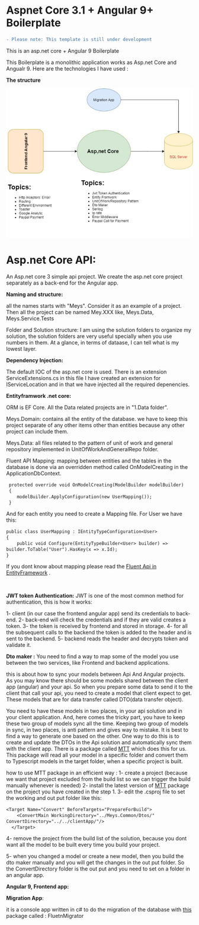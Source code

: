 # Aspnet Core 3.1 + Angular 9+ Boilerplate


```diff
- Please note: This template is still under development
```

This is an asp.net core + Angular 9 Boilerplate 


This Boilerplate is a monolithic application works as Asp.net Core and Angualr 9. Here are the technologies I have used : 


**The structure** 

![General View](diagram.jpg)

# **Asp.net Core API:**

An Asp.net core 3 simple api project. We create the asp.net core project separately as a back-end for the Angular app. 


**Naming and structure:** 

all the names starts with "Meys". Consider it as an example of a project. Then all the project can be named Mey.XXX like, 	Meys.Data, Meys.Service.Tests

Folder and Solution structure: 
I am using the solution folders to organize my solution, the solution folders are very useful specially when you use numbers in them. At a glance, in terms of dataase,  I can tell what is my lowest layer. 



**Dependency Injection:** 

The default IOC of the asp.net core is used. There is an extension ServiceExtensions.cs in this file I have created an extension for IServiceLocation and in that we have injected all the required depenencies. 

**Entityframwork .net core:** 

ORM is EF Core. All the Data related projects are in "1.Data folder". 

Meys.Domain: contains all the entity of the database. we have to keep this project separate of any other items other than entities because any other project can include them. 

Meys.Data: all files related to the pattern of unit of work and general repository implemented in UnitOfWorkAndGeneralRepo folder. 

Fluent API Mapping: mapping between entities and the tables in the database is done via an overridden  method called OnModelCreating in the ApplicationDbContext. 

     protected override void OnModelCreating(ModelBuilder modelBuilder)
     {
	    modelBuilder.ApplyConfiguration(new UserMapping()); 
     }
And for each entity you need to create a Mapping file. For User we have this: 

    public class UserMapping : IEntityTypeConfiguration<User>
    {
        public void Configure(EntityTypeBuilder<User> builder) => builder.ToTable("User").HasKey(x => x.Id);        
    }

If you dont know about mapping please read the [Fluent Api in EntityFramework](https://www.entityframeworktutorial.net/efcore/fluent-api-in-entity-framework-core.aspx) . 

<br>

**JWT token Authentication:** 
JWT is one of the most common method for authentication, this is how it works:

1- client (in our case the frontend angular app) send its credentials to back-end. 
2- back-end will check the credentials and if they are valid creates a token. 
3- the token is received by frontend and stored in storage. 
4- for all the subsequent calls to the backend the token is added to the header and is sent to the backend. 
5- backend reads the header and decrypts  token and validate it. 


**Dto maker :**
You need to find a way to map some of the model you use between the two services, like Frontend and backend applications. 

this is about how to sync  your models between Api  And Angular projects.  
As you may know there should be some models shared between the client app (angular) and your api. So when you prepare some data to send it to the client that call your api, you need to create a model that client expect to get. These models that are for data transfer called DTO(data transfer object). 

You need to have these models in two places, in your api solution and in your client application. And, here comes the tricky part,  you have to keep these two group of models sync all the time. Keeping two group of models in sync, in two places, is anti pattern and gives way to mistake. It is best to find a way to generate one based on the other. One way to do this is to create and update the DTOs in the Api solution and automatically sync them with the client app. There is a package called [MTT](https://github.com/CodySchrank/MTT "MTT") which does this for us.  
This package will read all your model in a specific folder and convert them to Typescript models in the target folder, when a specific  project is built.  

how to use MTT package in an efficient way : 
1- create a project (because we want that project excluded from the build list so we can trigger the build manually whenever is needed) 
2- install the latest version of [MTT](https://github.com/CodySchrank/MTT "MTT") package on the project you have created in the step 1.
3- edit the .csproj file to set the working and out put folder like this:  


    <Target Name="Convert" BeforeTargets="PrepareForBuild">
        <ConvertMain WorkingDirectory="../Meys.Common/Dtos/" ConvertDirectory="../../clientApp/"/>
      </Target>
      
4- remove the project from the build list of the solution, because you dont want all the model to be built every time you build your project. 

5- when you changed  a model or create a new model, then you build the dto maker manually and you will get the changes in the out put folder. So the  ConvertDirectory folder is the out put and you need to set on a folder in an angular app.  



**Angular 9,  Frontend app:**


**Migration App**: 

it is a console app written in c# to do the migration of the database with [this](https://fluentmigrator.github.io/articles/intro.html) package called : FluetnMigrator




